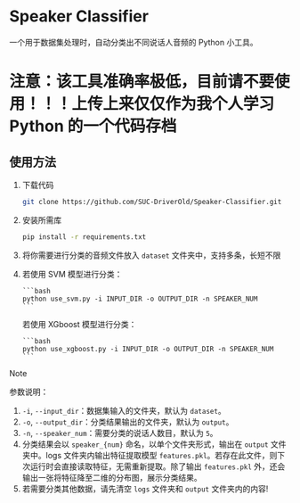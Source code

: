 # Speaker Classifier

一个用于数据集处理时，自动分类出不同说话人音频的 Python 小工具。

# 注意：该工具准确率极低，目前请不要使用！！！上传上来仅仅作为我个人学习 Python 的一个代码存档

## 使用方法

1.  下载代码

    ```bash
    git clone https://github.com/SUC-DriverOld/Speaker-Classifier.git
    ```

2.  安装所需库

    ```bash
    pip install -r requirements.txt
    ```

3.  将你需要进行分类的音频文件放入 `dataset` 文件夹中，支持多条，长短不限
4.  若使用 SVM 模型进行分类：

        ```bash
        python use_svm.py -i INPUT_DIR -o OUTPUT_DIR -n SPEAKER_NUM
        ```

    若使用 XGboost 模型进行分类：

        ```bash
        python use_xgboost.py -i INPUT_DIR -o OUTPUT_DIR -n SPEAKER_NUM
        ```

> [!NOTE]
>
> 参数说明：
>
> 1. `-i`, `--input_dir`：数据集输入的文件夹，默认为 `dataset`。
> 2. `-o`, `--output_dir`：分类结果输出的文件夹，默认为 `output`。
> 3. `-n`, `--speaker_num`：需要分类的说话人数目，默认为 `5`。
> 4. 分类结果会以 `speaker_{num}` 命名，以单个文件夹形式，输出在 `output` 文件夹中。logs 文件夹内输出特征提取模型 `features.pkl`。若存在此文件，则下次运行时会直接读取特征，无需重新提取。除了输出 `features.pkl` 外，还会输出一张将特征降至二维的分布图，展示分类结果。
> 5. 若需要分类其他数据，请先清空 `logs` 文件夹和 `output` 文件夹内的内容!
